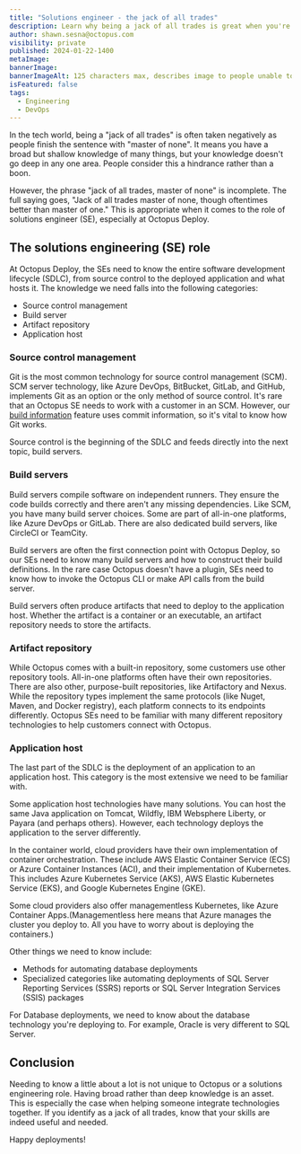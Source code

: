 ```yaml
---
title: "Solutions engineer - the jack of all trades"
description: Learn why being a jack of all trades is great when you're a solutions engineer.
author: shawn.sesna@octopus.com
visibility: private
published: 2024-01-22-1400
metaImage: 
bannerImage: 
bannerImageAlt: 125 characters max, describes image to people unable to see it.
isFeatured: false
tags: 
  - Engineering
  - DevOps
---
```


In the tech world, being a "jack of all trades" is often taken negatively as people finish the sentence with "master of none".  It means you have a broad but shallow knowledge of many things, but your knowledge doesn't go deep in any one area. People consider this a hindrance rather than a boon.

However, the phrase "jack of all trades, master of none" is incomplete. The full saying goes, "Jack of all trades master of none, though oftentimes better than master of one."  This is appropriate when it comes to the role of solutions engineer (SE), especially at Octopus Deploy.

## The solutions engineering (SE) role

At Octopus Deploy, the SEs need to know the entire software development lifecycle (SDLC), from source control to the deployed application and what hosts it. The knowledge we need falls into the following categories:

- Source control management
- Build server
- Artifact repository
- Application host


### Source control management

Git is the most common technology for source control management (SCM). SCM server technology, like Azure DevOps, BitBucket, GitLab, and GitHub, implements Git as an option or the only method of source control.  It's rare that an Octopus SE needs to work with a customer in an SCM. However, our [build information](https://octopus.com/docs/packaging-applications/build-servers/build-information) feature uses commit information, so it's vital to know how Git works.

Source control is the beginning of the SDLC and feeds directly into the next topic, build servers.

### Build servers

Build servers compile software on independent runners. They  ensure the code builds correctly and there aren't any missing dependencies. Like SCM, you have many build server choices. Some are part of all-in-one platforms, like Azure DevOps or GitLab. There are also dedicated build servers, like CircleCI or TeamCity. 

Build servers are often the first connection point with Octopus Deploy, so our SEs need to know many build servers and how to construct their build definitions. In the rare case Octopus doesn't have a plugin, SEs need to know how to invoke the Octopus CLI or make API calls from the build server.

Build servers often produce artifacts that need to deploy to the application host. Whether the artifact is a container or an executable, an artifact repository needs to store the artifacts.

### Artifact repository

While Octopus comes with a built-in repository, some customers use other repository tools. All-in-one platforms often have their own repositories. There are also other, purpose-built repositories, like Artifactory and Nexus. While the repository types implement the same protocols (like Nuget, Maven, and Docker registry), each platform connects to its endpoints differently. Octopus SEs need to be familiar with many different repository technologies to help customers connect with Octopus.

### Application host

The last part of the SDLC is the deployment of an application to an application host. This category is the most extensive we need to be familiar with. 

Some application host technologies have many solutions. You can host the same Java application on Tomcat, Wildfly, IBM Websphere Liberty, or Payara (and perhaps others). However, each technology deploys the application to the server differently. 

In the container world, cloud providers have their own implementation of container orchestration. These include AWS Elastic Container Service (ECS) or Azure Container Instances (ACI), and their implementation of Kubernetes. This includes Azure Kubernetes Service (AKS), AWS Elastic Kubernetes Service (EKS), and Google Kubernetes Engine (GKE). 

Some cloud providers also offer managementless Kubernetes, like Azure Container Apps.(Managementless here means that Azure manages the cluster you deploy to. All you have to worry about is deploying the containers.) 

Other things we need to know include:

- Methods for automating database deployments
- Specialized categories like automating deployments of SQL Server Reporting Services (SSRS) reports or SQL Server Integration Services (SSIS) packages

For Database deployments, we need to know about the database technology you're deploying to. For example, Oracle is very different to SQL Server.

## Conclusion

Needing to know a little about a lot is not unique to Octopus or a solutions engineering role. Having broad rather than deep knowledge is an asset. This is especially the case when helping someone integrate technologies together. If you identify as a jack of all trades, know that your skills are indeed useful and needed.

Happy deployments!